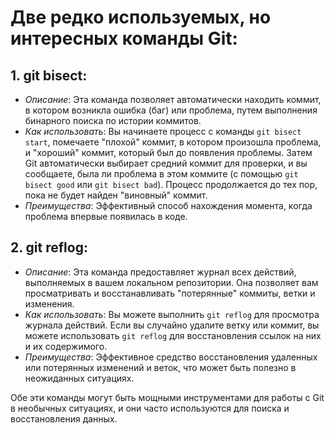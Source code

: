 # Две редко используемых, но интересных команды Git:

## 1. **git bisect**:
   - *Описание*: Эта команда позволяет автоматически находить коммит, в котором возникла ошибка (баг) или проблема, путем выполнения бинарного поиска по истории коммитов.
   - *Как использовать*: Вы начинаете процесс с команды `git bisect start`, помечаете "плохой" коммит, в котором произошла проблема, и "хороший" коммит, который был до появления проблемы. Затем Git автоматически выбирает средний коммит для проверки, и вы сообщаете, была ли проблема в этом коммите (с помощью `git bisect good` или `git bisect bad`). Процесс продолжается до тех пор, пока не будет найден "виновный" коммит.
   - *Преимущества*: Эффективный способ нахождения момента, когда проблема впервые появилась в коде.

## 2. **git reflog**:
   - *Описание*: Эта команда предоставляет журнал всех действий, выполняемых в вашем локальном репозитории. Она позволяет вам просматривать и восстанавливать "потерянные" коммиты, ветки и изменения.
   - *Как использовать*: Вы можете выполнить `git reflog` для просмотра журнала действий. Если вы случайно удалите ветку или коммит, вы можете использовать `git reflog` для восстановления ссылок на них и их содержимого.
   - *Преимущества*: Эффективное средство восстановления удаленных или потерянных изменений и веток, что может быть полезно в неожиданных ситуациях.

Обе эти команды могут быть мощными инструментами для работы с Git в необычных ситуациях, и они часто используются для поиска и восстановления данных.
